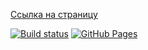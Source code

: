[Ссылка на страницу](https://VladimirFilippov555.github.io/ra6-hw-hoc-highlight)

[![Build status](https://ci.appveyor.com/api/projects/status/3tmnechvq2jon953?svg=true)](https://ci.appveyor.com/project/VladimirFilippov555/ra6-hw-hoc-highlight)
[![GitHub Pages](https://img.shields.io/badge/GitHub%20Pages-GO-green.svg)](https://VladimirFilippov555.github.io/ra6-hw-hoc-highlight)
